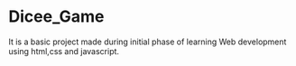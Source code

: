 # Dicee_Game 
It is a basic project made during initial phase of learning Web development using html,css and javascript.
